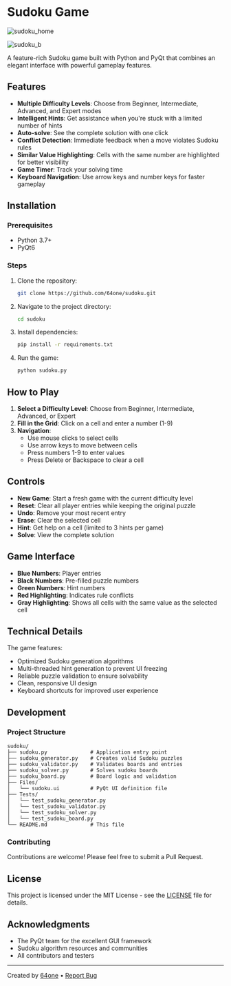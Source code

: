 # Sudoku Game

![sudoku_home](https://github.com/user-attachments/assets/5005fd00-d630-4008-8394-14a1fb2ed10e)

![sudoku_b](https://github.com/user-attachments/assets/011e99fc-4a54-4f76-82b9-a99baf1cf44b)

A feature-rich Sudoku game built with Python and PyQt that combines an elegant interface with powerful gameplay features.

## Features

- **Multiple Difficulty Levels**: Choose from Beginner, Intermediate, Advanced, and Expert modes
- **Intelligent Hints**: Get assistance when you're stuck with a limited number of hints
- **Auto-solve**: See the complete solution with one click
- **Conflict Detection**: Immediate feedback when a move violates Sudoku rules
- **Similar Value Highlighting**: Cells with the same number are highlighted for better visibility
- **Game Timer**: Track your solving time
- **Keyboard Navigation**: Use arrow keys and number keys for faster gameplay

## Installation

### Prerequisites

- Python 3.7+
- PyQt6

### Steps

1. Clone the repository:
   ```bash
   git clone https://github.com/64one/sudoku.git
   ```

2. Navigate to the project directory:
   ```bash
   cd sudoku
   ```

3. Install dependencies:
   ```bash
   pip install -r requirements.txt
   ```

4. Run the game:
   ```bash
   python sudoku.py
   ```

## How to Play

1. **Select a Difficulty Level**: Choose from Beginner, Intermediate, Advanced, or Expert
2. **Fill in the Grid**: Click on a cell and enter a number (1-9)
3. **Navigation**:
   - Use mouse clicks to select cells
   - Use arrow keys to move between cells
   - Press numbers 1-9 to enter values
   - Press Delete or Backspace to clear a cell

## Controls

- **New Game**: Start a fresh game with the current difficulty level
- **Reset**: Clear all player entries while keeping the original puzzle
- **Undo**: Remove your most recent entry
- **Erase**: Clear the selected cell
- **Hint**: Get help on a cell (limited to 3 hints per game)
- **Solve**: View the complete solution

## Game Interface

- **Blue Numbers**: Player entries
- **Black Numbers**: Pre-filled puzzle numbers
- **Green Numbers**: Hint numbers
- **Red Highlighting**: Indicates rule conflicts
- **Gray Highlighting**: Shows all cells with the same value as the selected cell

## Technical Details

The game features:

- Optimized Sudoku generation algorithms
- Multi-threaded hint generation to prevent UI freezing
- Reliable puzzle validation to ensure solvability
- Clean, responsive UI design
- Keyboard shortcuts for improved user experience

## Development

### Project Structure

```
sudoku/
├── sudoku.py              # Application entry point
├── sudoku_generator.py    # Creates valid Sudoku puzzles
├── sudoku_validator.py    # Validates boards and entries
├── sudoku_solver.py       # Solves sudoku boards
├── sudoku_board.py        # Board logic and validation
├── Files/
│   └── sudoku.ui          # PyQt UI definition file
├── Tests/
│   └── test_sudoku_generator.py
│   └── test_sudoku_validator.py
│   └── test_sudoku_solver.py
│   └── test_sudoku_board.py
└── README.md              # This file
```

### Contributing

Contributions are welcome! Please feel free to submit a Pull Request.

## License

This project is licensed under the MIT License - see the [LICENSE](LICENSE) file for details.

## Acknowledgments

- The PyQt team for the excellent GUI framework
- Sudoku algorithm resources and communities
- All contributors and testers

---

Created by [64one](https://github.com/64one) • [Report Bug](https://github.com/64one/sudoku/issues)

